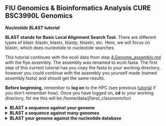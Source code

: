 ## FIU Genomics & Bioinformatics Analysis CURE BSC3990L Genomics ###

***Nucleotide BLAST tutorial***

**BLAST stands for Basic Local Alignment Search Tool.** There are different types of blast: blastn, blastx, blastp, tblastn, etc. Here, we will focus on blastn, which does nucleotide to nucleotide searches.  

This tutorial continues with the ecoli data from step [4.Genome_assembly.md](https://github.com/FierstLab/Bootcamp/blob/main/4.Genome_assembly.md) with the flye assembly. The assembly was renamed to ecoli.fasta. The first step of this current tutorial has you copy the fasta to your working directory, however you could continue with the assembly you yourself made (named assembly.fasta) and should get the same results. 

**Before beginning,** remember to **log on** to the HPC (see previous [tutorial](https://github.com/FierstLab/Bootcamp/blob/main/2.HPC.FIU_HPCC.md) if you don't remember how). Once you have logged on, **cd** to your working directory, for me this will be /home/data/jfierst_classroom/tori

<details>
<summary><b>BLAST a sequence against your genome</b></summary>

<br>
This type of BLAST is useful if you want to find a specific sequence in your genome. For example, you may want to extract a ribosomal gene to build a phylogeny, or perhaps you have an interest in genome defense and want to find if there are any PIWI orthologs. Or maybe your interest is about metabolic genes, immune genes, chemosensation, etc. The possibilities are as creative as you are, but being able to search any genome for any sequence of interest is an essential skill in bioinformatics. 
<br>

Get the data
```
cp /home/data/jfierst_classroom/blastPractice/ecoli.fasta ./.
cp /home/data/jfierst_classroom/blastPractice/rrsA.fasta ./.
```

Make your script:
```
vi blast.sh
```

Hit [i] for insert and copy/paste the following script.  
```
#!/bin/bash

#SBATCH --account acc_jfierst_classroom
#SBATCH --partition highmem1
#SBATCH --qos highmem1
#SBATCH --output=output_blast.log
#SBATCH --mail-user=username@fiu.edu    #use your own email instead
#SBATCH --mail-type=ALL

module load blast-plus-2.11.0 #load software

blastn -query rrsA.fasta -subject ecoli.fasta -outfmt 6 -out blast.out #run blastn, specify table format output
```
Hit [esc], type ":wq" and then hit [enter] to save your script. 

Query is the sequence you want to find while subject is the sequence you're searching. 

Submit your script with:
```
sbatch blast.sh
```
This should only take a minute or two to run. Use `more` or `less` to check output_blast.log and blast.out for results or errors. 

There are many options you can use to alter the script above. To see these, type:
```
module load blast-plus-2.11.0
blastn -help
```

Your output file (blast.out) should look like:
```
NC_000913.3:4035531-4037072     NZ_CP024138.1   99.676  1542    5       0       1       1542    3848577 3847036 0.0     2820
NC_000913.3:4035531-4037072     NZ_CP024138.1   99.546  1542    6       1       1       1542    548767  550307  0.0     2808
NC_000913.3:4035531-4037072     NZ_CP024138.1   98.962  1542    16      0       1       1542    4852712 4851171 0.0     2760
NC_000913.3:4035531-4037072     NZ_CP024138.1   98.898  1542    17      0       1       1542    4567895 4566354 0.0     2754
NC_000913.3:4035531-4037072     NZ_CP024138.1   98.898  1542    17      0       1       1542    4736107 4734566 0.0     2754
NC_000913.3:4035531-4037072     NZ_CP024138.1   98.898  1542    16      1       1       1542    1258286 1259826 0.0     2752
NC_000913.3:4035531-4037072     NZ_CP024138.1   98.768  1542    17      2       1       1542    4527455 4525916 0.0     2741
```
The output looks like this because in our script we specify the table format `-outfmt 6`. The default table format reports:
1. Query id (rrsA.fasta)
2. Subject id (ecoli.fasta)
3. % identity
4. alignment length
5. mismatches
6. gap openings
7. query start
8. query end
9. subject start
10. subject end
11. e-value
12. bit score

You can get more information about the table format at: https://www.metagenomics.wiki/tools/blast/blastn-output-format-6 
<br>
</details>

<details>
  <summary><b>BLAST a sequence against many genomes</b></summary>

In coding, a loop is when we tell the computer to repeat a command a specified amount of times. Here, we repeat the the same blast command we ran before, but this time for each line in list.txt.

To prepare the loop, first obtain all genomes you want to search against and save their filenames in list.txt.  

make a directory and cd into it:
```
mkdir blast_loop
cd blast_loop
```

Get the genomes:
```
cp /home/data/jfierst_classroom/blastPractice/*.fna ./.
```

Save filenames to list.txt:
```
ls *.fna > list.txt
```

Now we are ready to make our loop. 
```
vi blast.sh
```

Hit [i] for insert and copy paste the following script. 
```
#!/bin/bash

#SBATCH --account acc_jfierst_classroom
#SBATCH --partition highmem1
#SBATCH --qos highmem1
#SBATCH --output=output_blast.log
#SBATCH --mail-user=username@fiu.edu    #use your own email instead
#SBATCH --mail-type=ALL

module load blast-plus-2.11.0  #load software

mkdir -p blast_out    #make output directory if it doesn't already exist

#loop searches for the sequence in sequence.fasta in all genomes listed in list.txt and outputs the results from each genome in separate files in blast_out 
while read -r line; do
  blastn -query ./../rrsA.fasta -subject ${line} -outfmt 6 -out ./blast_out/${line}_blast.out
done < list.txt
```
Hit [esc], then type ":wq" and hit [enter] to save the script.

submit the script:
```
sbatch blast.sh
```
Your results are in a directory called blast_out

</details>

<details>
<summary><b>BLAST your genome against the nucleotide database</b></summary>

<br>

BLASTing your entire genome can give you information about potential contamination and species identification. However, it can be computationally expensive and slow. Additionally, if it is a de novo assembly of an organism previously not sequenced, some sequences may not hit to anything in the BLAST nucleotide database. 

```
#!/bin/bash

#SBATCH --account acc_jfierst_classroom
#SBATCH --partition highmem1
#SBATCH --qos highmem1
#SBATCH --output=output_blast.log
#SBATCH --mail-user=username@fiu.edu    #use your own email instead
#SBATCH --mail-type=ALL

module load blast-plus-2.11.0  #load software

export BLASTDB='/home/data/jfierst_classroom/blastPractice/nt_db/'  #export path to blast nt database

#run blast
blastn -query ecoli.fasta -db nt -culling_limit 5 -evalue 1e-25 \
    -outfmt "6 qseqid sseqid pident length mismatch gapopen qstart qend sstart send evalue bitscore stitle" \
    -out blast.out
```
This takes several hours, even with the small ecoli genome we are practicing on.

</details>
